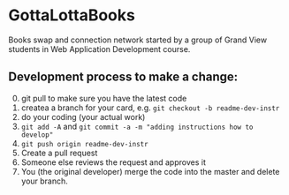 # GottaLottaBooks
Books swap and connection network 
started by a group of Grand View students in Web Application Development course.


## Development process to make a change:
0) git pull to make sure you have the latest code
1) createa a branch for your card, e.g. `git checkout -b readme-dev-instr`  
2) do your coding (your actual work)
3) `git add -A`  and `git commit -a -m "adding instructions how to develop"` 
4) `git push origin readme-dev-instr`
5) Create a pull request 
6) Someone else reviews the request and approves it
7) You (the original developer) merge the code into the master and delete your branch.

